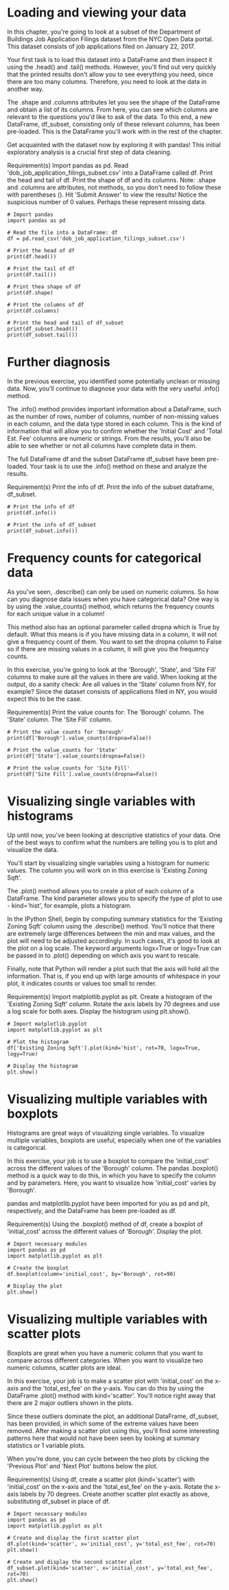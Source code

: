 # Loading and viewing your data
In this chapter, you're going to look at a subset of the Department of Buildings Job Application Filings dataset from the NYC Open Data portal. This dataset consists of job applications filed on January 22, 2017.

Your first task is to load this dataset into a DataFrame and then inspect it using the .head() and .tail() methods. However, you'll find out very quickly that the printed results don't allow you to see everything you need, since there are too many columns. Therefore, you need to look at the data in another way.

The .shape and .columns attributes let you see the shape of the DataFrame and obtain a list of its columns. From here, you can see which columns are relevant to the questions you'd like to ask of the data. To this end, a new DataFrame, df_subset, consisting only of these relevant columns, has been pre-loaded. This is the DataFrame you'll work with in the rest of the chapter.

Get acquainted with the dataset now by exploring it with pandas! This initial exploratory analysis is a crucial first step of data cleaning.

Requirement(s)
Import pandas as pd.
Read 'dob_job_application_filings_subset.csv' into a DataFrame called df.
Print the head and tail of df.
Print the shape of df and its columns. Note: .shape and .columns are attributes, not methods, so you don't need to follow these with parentheses ().
Hit 'Submit Answer' to view the results! Notice the suspicious number of 0 values. Perhaps these represent missing data.
```
# Import pandas
import pandas as pd

# Read the file into a DataFrame: df
df = pd.read_csv('dob_job_application_filings_subset.csv')

# Print the head of df
print(df.head())

# Print the tail of df
print(df.tail())

# Print thea shape of df
print(df.shape)

# Print the columns of df
print(df.columns)

# Print the head and tail of df_subset
print(df_subset.head())
print(df_subset.tail())
```

# Further diagnosis
In the previous exercise, you identified some potentially unclean or missing data. Now, you'll continue to diagnose your data with the very useful .info() method.

The .info() method provides important information about a DataFrame, such as the number of rows, number of columns, number of non-missing values in each column, and the data type stored in each column. This is the kind of information that will allow you to confirm whether the 'Initial Cost' and 'Total Est. Fee' columns are numeric or strings. From the results, you'll also be able to see whether or not all columns have complete data in them.

The full DataFrame df and the subset DataFrame df_subset have been pre-loaded. Your task is to use the .info() method on these and analyze the results.

Requirement(s)
Print the info of df.
Print the info of the subset dataframe, df_subset.
```
# Print the info of df
print(df.info())

# Print the info of df_subset
print(df_subset.info())
```

# Frequency counts for categorical data
As you've seen, .describe() can only be used on numeric columns. So how can you diagnose data issues when you have categorical data? One way is by using the .value_counts() method, which returns the frequency counts for each unique value in a column!

This method also has an optional parameter called dropna which is True by default. What this means is if you have missing data in a column, it will not give a frequency count of them. You want to set the dropna column to False so if there are missing values in a column, it will give you the frequency counts.

In this exercise, you're going to look at the 'Borough', 'State', and 'Site Fill' columns to make sure all the values in there are valid. When looking at the output, do a sanity check: Are all values in the 'State' column from NY, for example? Since the dataset consists of applications filed in NY, you would expect this to be the case.

Requirement(s)
Print the value counts for:
The 'Borough' column.
The 'State' column.
The 'Site Fill' column.
```
# Print the value counts for 'Borough'
print(df['Borough'].value_counts(dropna=False))

# Print the value_counts for 'State'
print(df['State'].value_counts(dropna=False))

# Print the value counts for 'Site Fill'
print(df['Site Fill'].value_counts(dropna=False))
```

# Visualizing single variables with histograms
Up until now, you've been looking at descriptive statistics of your data. One of the best ways to confirm what the numbers are telling you is to plot and visualize the data.

You'll start by visualizing single variables using a histogram for numeric values. The column you will work on in this exercise is 'Existing Zoning Sqft'.

The .plot() method allows you to create a plot of each column of a DataFrame. The kind parameter allows you to specify the type of plot to use - kind='hist', for example, plots a histogram.

In the IPython Shell, begin by computing summary statistics for the 'Existing Zoning Sqft' column using the .describe() method. You'll notice that there are extremely large differences between the min and max values, and the plot will need to be adjusted accordingly. In such cases, it's good to look at the plot on a log scale. The keyword arguments logx=True or logy=True can be passed in to .plot() depending on which axis you want to rescale.

Finally, note that Python will render a plot such that the axis will hold all the information. That is, if you end up with large amounts of whitespace in your plot, it indicates counts or values too small to render.

Requirement(s)
Import matplotlib.pyplot as plt.
Create a histogram of the 'Existing Zoning Sqft' column. Rotate the axis labels by 70 degrees and use a log scale for both axes.
Display the histogram using plt.show().
```
# Import matplotlib.pyplot
import matplotlib.pyplot as plt

# Plot the histogram
df['Existing Zoning Sqft'].plot(kind='hist', rot=70, logx=True, logy=True)

# Display the histogram
plt.show()
```

# Visualizing multiple variables with boxplots
Histograms are great ways of visualizing single variables. To visualize multiple variables, boxplots are useful, especially when one of the variables is categorical.

In this exercise, your job is to use a boxplot to compare the 'initial_cost' across the different values of the 'Borough' column. The pandas .boxplot() method is a quick way to do this, in which you have to specify the column and by parameters. Here, you want to visualize how 'initial_cost' varies by 'Borough'.

pandas and matplotlib.pyplot have been imported for you as pd and plt, respectively, and the DataFrame has been pre-loaded as df.

Requirement(s)
Using the .boxplot() method of df, create a boxplot of 'initial_cost' across the different values of 'Borough'.
Display the plot.
```
# Import necessary modules
import pandas as pd
import matplotlib.pyplot as plt

# Create the boxplot
df.boxplot(column='initial_cost', by='Borough', rot=90)

# Display the plot
plt.show()
```

# Visualizing multiple variables with scatter plots
Boxplots are great when you have a numeric column that you want to compare across different categories. When you want to visualize two numeric columns, scatter plots are ideal.

In this exercise, your job is to make a scatter plot with 'initial_cost' on the x-axis and the 'total_est_fee' on the y-axis. You can do this by using the DataFrame .plot() method with kind='scatter'. You'll notice right away that there are 2 major outliers shown in the plots.

Since these outliers dominate the plot, an additional DataFrame, df_subset, has been provided, in which some of the extreme values have been removed. After making a scatter plot using this, you'll find some interesting patterns here that would not have been seen by looking at summary statistics or 1 variable plots.

When you're done, you can cycle between the two plots by clicking the 'Previous Plot' and 'Next Plot' buttons below the plot.

Requirement(s)
Using df, create a scatter plot (kind='scatter') with 'initial_cost' on the x-axis and the 'total_est_fee' on the y-axis. Rotate the x-axis labels by 70 degrees.
Create another scatter plot exactly as above, substituting df_subset in place of df.
```
# Import necessary modules
import pandas as pd
import matplotlib.pyplot as plt

# Create and display the first scatter plot
df.plot(kind='scatter', x='initial_cost', y='total_est_fee', rot=70)
plt.show()

# Create and display the second scatter plot
df_subset.plot(kind='scatter', x='initial_cost', y='total_est_fee', rot=70)
plt.show()
```
